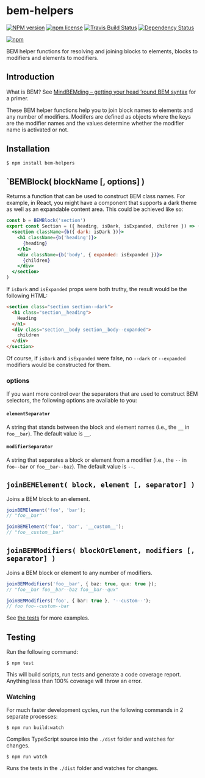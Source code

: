 # bem-helpers

[![NPM version](http://img.shields.io/npm/v/bem-helpers.svg?style=flat)](https://www.npmjs.org/package/bem-helpers)
[![npm license](http://img.shields.io/npm/l/bem-helpers.svg?style=flat-square)](https://www.npmjs.org/package/bem-helpers)
[![Travis Build Status](https://img.shields.io/travis/jedmao/bem-helpers.svg)](https://travis-ci.org/jedmao/bem-helpers)
[![Dependency Status](https://gemnasium.com/badges/github.com/jedmao/bem-helpers.svg)](https://gemnasium.com/github.com/jedmao/bem-helpers)

[![npm](https://nodei.co/npm/bem-helpers.svg?downloads=true)](https://nodei.co/npm/bem-helpers/)

BEM helper functions for resolving and joining blocks to elements,
blocks to modifiers and elements to modifiers.

## Introduction

What is BEM? See [MindBEMding – getting your head ’round BEM syntax](https://csswizardry.com/2013/01/mindbemding-getting-your-head-round-bem-syntax/)
for a primer.

These BEM helper functions help you to join block names to elements and any
number of modifiers. Modifers are defined as objects where the keys are the
modifier names and the values determine whether the modifier name is activated
or not.

## Installation

```
$ npm install bem-helpers
```

## `BEMBlock( blockName [, options] )

Returns a function that can be used to construct BEM class names. For example,
in React, you might have a component that supports a dark theme as well as
an expandable content area. This could be achieved like so:

```jsx
const b = BEMBlock('section')
export const Section = ({ heading, isDark, isExpanded, children }) => (
  <section className={b({ dark: isDark })}>
    <h1 className={b('heading')}>
      {heading}
    </h1>
    <div className={b('body', { expanded: isExpanded })}>
      {children}
    </div>
  </section>
)
```

If `isDark` and `isExpanded` props were both truthy, the result would be the
following HTML:

```html
<section class="section section--dark">
  <h1 class="section__heading">
    Heading
  </h1>
  <div class="section__body section__body--expanded">
    children
  </div>
</section>
```

Of course, if `isDark` and `isExpanded` were false, no `--dark` or `--expanded`
modifiers would be constructed for them.

### options

If you want more control over the separators that are used to construct BEM
selectors, the following options are available to you:

#### `elementSeparator`

A string that stands between the block and element names (i.e., the `__` in
`foo__bar`). The default value is `__`.

#### `modifierSeparator`

A string that separates a block or element from a modifier (i.e., the `--` in
`foo--bar` or `foo__bar--baz`). The default value is `--`.

## `joinBEMElement( block, element [, separator] )`

Joins a BEM block to an element.

```ts
joinBEMElement('foo', 'bar');
// "foo__bar"

joinBEMElement('foo', 'bar', '__custom__');
// "foo__custom__bar"
```

## `joinBEMModifiers( blockOrElement, modifiers [, separator] )`

Joins a BEM block or element to any number of modifiers.

```ts
joinBEMModifiers('foo__bar', { baz: true, qux: true });
// "foo__bar foo__bar--baz foo__bar--qux"

joinBEMModifiers('foo', { bar: true }, '--custom--');
// foo foo--custom--bar
```

See [the tests](https://github.com/jedmao/bem-helpers/blob/master/src/index.test.ts)
for more examples.

## Testing

Run the following command:

```
$ npm test
```

This will build scripts, run tests and generate a code coverage report. Anything less than 100% coverage will throw an error.

### Watching

For much faster development cycles, run the following commands in 2 separate processes:

```
$ npm run build:watch
```

Compiles TypeScript source into the `./dist` folder and watches for changes.

```
$ npm run watch
```

Runs the tests in the `./dist` folder and watches for changes.
